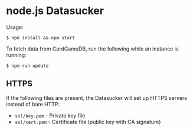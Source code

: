 node.js Datasucker
===

Usage:

    $ npm install && npm start

To fetch data from CardGameDB, run the following while an instance is running:

    $ npm run update


HTTPS
---

If the following files are present, the Datasucker will set up HTTPS servers
instead of bare HTTP:

 - `ssl/key.pem` - Private key file
 - `ssl/cert.pem` - Certificate file (public key with CA signature)
